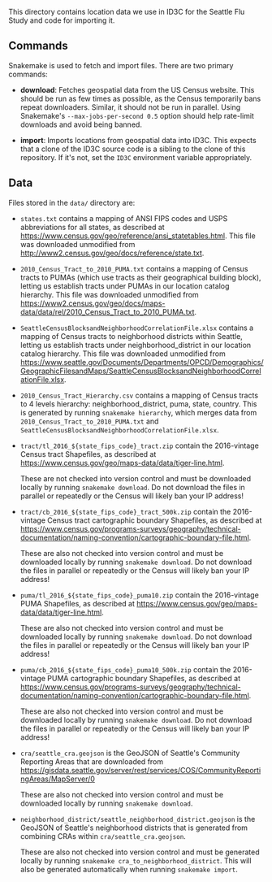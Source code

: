 This directory contains location data we use in ID3C for the Seattle Flu Study
and code for importing it.


## Commands

Snakemake is used to fetch and import files.  There are two primary commands:

* __download__: Fetches geospatial data from the US Census website.  This
  should be run as few times as possible, as the Census temporarily bans repeat
  downloaders.  Similar, it should not be run in parallel.  Using Snakemake's
  `--max-jobs-per-second 0.5` option should help rate-limit downloads and avoid
  being banned.

* __import__: Imports locations from geospatial data into ID3C.  This expects
  that a clone of the ID3C source code is a sibling to the clone of this
  repository.  If it's not, set the `ID3C` environment variable appropriately.


## Data

Files stored in the `data/` directory are:

* `states.txt` contains a mapping of ANSI FIPS codes and USPS abbreviations for
  all states, as described at
  <https://www.census.gov/geo/reference/ansi_statetables.html>.  This file was
  downloaded unmodified from
  <http://www2.census.gov/geo/docs/reference/state.txt>.

* `2010_Census_Tract_to_2010_PUMA.txt` contains a mapping of Census tracts to
  PUMAs (which use tracts as their geographical building block), letting us
  establish tracts under PUMAs in our location catalog hierarchy.  This file
  was downloaded unmodified from
  <https://www2.census.gov/geo/docs/maps-data/data/rel/2010_Census_Tract_to_2010_PUMA.txt>.

* `SeattleCensusBlocksandNeighborhoodCorrelationFile.xlsx` contains a mapping of
  Census tracts to neighborhood districts within Seattle, letting us establish
  tracts under neighborhood_district in our location catalog hierarchy. This file
  was downloaded unmodified from
  <https://www.seattle.gov/Documents/Departments/OPCD/Demographics/GeographicFilesandMaps/SeattleCensusBlocksandNeighborhoodCorrelationFile.xlsx>.

* `2010_Census_Tract_Hierarchy.csv` contains a mapping of Census tracts to 4 levels
  hierarchy: neighborhood_district, puma, state, country. This is generated by
  running `snakemake hierarchy`, which merges data from `2010_Census_Tract_to_2010_PUMA.txt`
  and `SeattleCensusBlocksandNeighborhoodCorrelationFile.xlsx`.

* `tract/tl_2016_${state_fips_code}_tract.zip` contain the 2016-vintage Census
  tract Shapefiles, as described at
  <https://www.census.gov/geo/maps-data/data/tiger-line.html>.

  These are not checked into version control and must be downloaded locally by
  running `snakemake download`.  Do not download the files in parallel or
  repeatedly or the Census will likely ban your IP address!

* `tract/cb_2016_${state_fips_code}_tract_500k.zip` contain the 2016-vintage Census
  tract cartographic boundary Shapefiles, as described at
  <https://www.census.gov/programs-surveys/geography/technical-documentation/naming-convention/cartographic-boundary-file.html>.

  These are also not checked into version control and must be downloaded
  locally by running `snakemake download`.  Do not download the files in
  parallel or repeatedly or the Census will likely ban your IP address!

* `puma/tl_2016_${state_fips_code}_puma10.zip` contain the 2016-vintage PUMA Shapefiles,
  as described at <https://www.census.gov/geo/maps-data/data/tiger-line.html>.

  These are also not checked into version control and must be downloaded locally by
  running `snakemake download`.  Do not download the files in parallel or
  repeatedly or the Census will likely ban your IP address!

* `puma/cb_2016_${state_fips_code}_puma10_500k.zip` contain the 2016-vintage PUMA
  cartographic boundary Shapefiles, as described at
  <https://www.census.gov/programs-surveys/geography/technical-documentation/naming-convention/cartographic-boundary-file.html>.

  These are also not checked into version control and must be downloaded
  locally by running `snakemake download`.  Do not download the files in
  parallel or repeatedly or the Census will likely ban your IP address!

* `cra/seattle_cra.geojson` is the GeoJSON of Seattle's Community Reporting Areas that are
  downloaded from <https://gisdata.seattle.gov/server/rest/services/COS/CommunityReportingAreas/MapServer/0>

  These are also not checked into version control and must be downloaded
  locally by running `snakemake download`.

* `neighborhood_district/seattle_neighborhood_district.geojson` is the GeoJSON of Seattle's neighborhood districts
  that is generated from combining CRAs within `cra/seattle_cra.geojson`.

  These are also not checked into version control and must be generated
  locally by running `snakemake cra_to_neighborhood_district`. This will also be
  generated automatically when running `snakemake import`.
